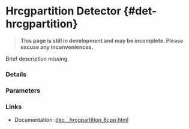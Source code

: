 # Hrcgpartition Detector {#det-hrcgpartition}
> **This page is still in development and may be incomplete. Please excuse any inconveniences.**

Brief description missing.

### Details

### Parameters

### Links
 * Documentation: [dec__hrcgpartition_8cpp.html](dec__hrcgpartition_8cpp.html)

